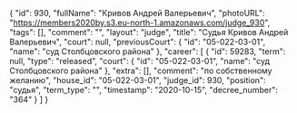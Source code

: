 {
    "id": 930,
    "fullName": "Кривов Андрей Валерьевич",
    "photoURL": "https://members2020by.s3.eu-north-1.amazonaws.com/judge_930",
    "tags": [],
    "comment": "",
    "layout": "judge",
    "title": "Судья Кривов Андрей Валерьевич",
    "court": null,
    "previousCourt": {
        "id": "05-022-03-01",
        "name": "суд Столбцовского района"
    },
    "career": [
        {
            "id": 59283,
            "term": null,
            "type": "released",
            "court": {
                "id": "05-022-03-01",
                "name": "суд Столбцовского района"
            },
            "extra": [],
            "comment": "по собственному желанию",
            "house_id": "05-022-03-01",
            "judge_id": 930,
            "position": "судья",
            "term_type": "",
            "timestamp": "2020-10-15",
            "decree_number": "364"
        }
    ]
}